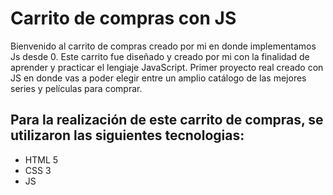 <h1>Carrito de compras con JS</H1>

<p>Bienvenido al carrito de compras creado por mi en donde implementamos Js desde 0. Este carrito fue diseñado y creado por mi con la finalidad de aprender y practicar el lengiaje JavaScript. Primer proyecto real creado con JS en donde vas a poder elegir entre un amplio catálogo de las mejores series y películas para comprar.</p>

<h2>Para la realización de este carrito de compras, se utilizaron las siguientes tecnologias:</h2>

<ul>
<li>HTML 5</li>
<li>CSS 3</li>
<li>JS</li>
</ul>